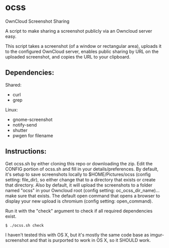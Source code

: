 ocss
====

OwnCloud Screenshot Sharing

A script to make sharing a screenshot publicly via an Owncloud server easy.

This script takes a screenshot (of a window or rectangular area), uploads it to the configured OwnCloud server, enables public sharing by URL on the uploaded screenshot, and copies the URL to your clipboard.


Dependencies:
-------------

Shared:
  - curl
  - grep

Linux:
  - gnome-screenshot
  - notify-send
  - shutter
  - pwgen for filename



Instructions:
-------------

Get ocss.sh by either cloning this repo or downloading the zip.
Edit the CONFIG portion of ocss.sh and fill in your details/preferences.  By default, it's setup to save screenshots locally to $HOME/Pictures/ocss (config setting: file_dir), so either change that to a directory that exists or create that directory.  Also by default, it will upload the screenshots to a folder named "ocss" in your Owncloud root (config setting: oc_ocss_dir_name)... make sure that exists.  The default open command that opens a browser to display your new upload is chromium (config setting: open_command).

Run it with the "check" argument to check if all required dependencies exist.

`$ ./ocss.sh check`

I haven't tested this with OS X, but it's mostly the same code base as imgur-screenshot and that is purported to work in OS X, so it SHOULD work.
